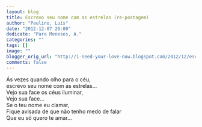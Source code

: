 ```yaml
---
layout: blog
title: Escrevo seu nome com as estrelas (re-postagem)
author: "Paulino, Luís"
date: "2012-12-07 20:00"
dedicate: "Para Meneses, A."
categories: ""
tags: []
image: ""
blogger_orig_url: "http://i-need-your-love-now.blogspot.com/2012/12/escrevo-seu-nome-com-as-estrelas-re.html"
comments: false
---
```


Ás vezes quando olho para o céu,\
escrevo seu nome com as estrelas...\
Vejo sua face os céus iluminar,\
Vejo sua face...\
Se o teu nome eu clamar,\
Fique avisada de que não tenho medo de falar\
Que eu só quero te amar...
